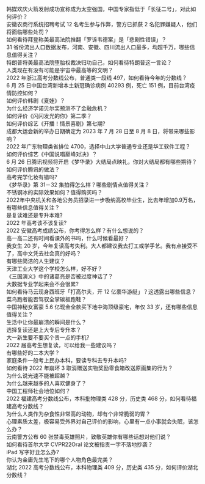 韩媒欢庆火箭发射成功宣称成为太空强国，中国专家指低于「长征二号」，对此如何评价？  
安徽农商行系统招聘考试 12 名考生参与作弊，警方已抓获 2 名犯罪嫌疑人，他们将面临哪些处罚？  
如何看待拜登称美最高法院推翻「罗诉韦德案」是「悲剧性错误」？  
31 省份流出人口数据发布，河南、安徽、四川流出人口最多，均超千万，哪些信息值得关注？  
特朗普将美最高法院堕胎权裁决归功自己，如何看待特朗普这一言论？  
人类现在有没有可能是宇宙中最高等的文明？  
2022 年浙江高考分数线公布，普通类一段线 497，如何看待今年的分数线？  
6 月 25 日中国台湾新增本土新冠确诊病例 40293 例，死亡 151 例，目前台湾疫情防控如何？  
如何评价韩剧《夏娃》？  
为什么经济学诺贝尔奖预测不了金融危机？  
如何评价《闪闪发光的你》第二季？  
如何评价综艺《开播！情景喜剧》第七期?  
成都大运会新的举办日期确定为 2023 年 7 月 28 日至 8 月 8 日，将带来哪些影响？  
2022 年广东物理类省排位 4700，选择中山大学普通专业还是华工软件工程？  
如何评价综艺《中国说唱巅峰对决》？  
6 月 26 日腾讯视频将开启《梦华录》大结局点映礼，你对大结局都有哪些期待？如何评价腾讯的做法？  
高考完学化妆有错吗?  
《梦华录》第 31－32 集拍得怎么样？哪些剧情点值得关注？  
不锈钢冰的实际效果如何？值得购买吗？  
2022年中央机关和各地公务员招录进一步吸纳高校毕业生，比去年增加0.9万名，有哪些信息值得关注？  
是复读难还是专升本难?  
2022 年高考该不该复读?  
2022 安徽高考成绩公布，你考得怎么样？有什么想说的？  
高一高二还有时间看课外的书吗，什么时候看最好？  
我女生 20 岁，今年复读高考失利。大人都建议我去打工或学手艺。我有点接受不了，高中文凭去社会真的好吗？  
有哪些简洁的人生建议？  
天津工业大学这个学校怎么样，好不好？  
《三国演义》中的诸葛亮是否被过度神话了？  
大数据专业学起来会不会很累?  
如何看待马云现身西班牙「打高尔夫，开 12 亿豪华游艇」？这透露出哪些信息？  
菜鸟跑者能否驾驭全掌碳板跑鞋？  
中国神秘女富豪 5.6 亿现金全款买下地中海顶级豪宅，年仅 33 岁，还有哪些信息值得关注？  
生活中让你最崩溃的瞬间是什么？  
选择复读还是上大专后专升本？  
大一新生要不要买个贵一点的手机?  
2022 届高考生想复读，可以给我一些建议吗？  
有哪些好的二本大学？  
家庭条件一般考上民办本科，要读专科去专升本吗?  
如何看待 2022 年崩坏 3 取消赠送实物奖励零食箱改送原画集的行为？  
为什么说光速不能被超越？  
为什么越来越多的人喜欢健身了？  
中国工程师社会地位如何？  
2022 福建高考分数线公布，本科批物理类 428 分，历史类 468 分，如何看待福建高考分数线？  
为什么人类作为杂食性非常高的动物，却有个非常脆弱的胃？  
心理素质太差，极容易受外界对自己评价的影响，心里有一点小事就会失眠，该怎么办？  
云南警方公布 60 张禁毒英雄照片，致敬英雄你有哪些话想对他们说？  
如何看待首尔大学 CVPR22Oral 论文被指责一字不落地抄袭？  
iPad 写字好丑怎么办?  
你认为金庸先生笔下的哪个人物角色最完美？  
湖北 2022 高考分数线公布，本科物理类 409 分，历史类 435 分，如何评价湖北分数线？  
